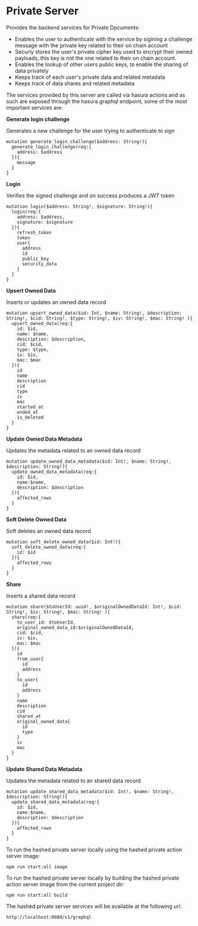 # Private Server

Provides the backend services for Private Dpcuments:

- Enables the user to authenticate with the service by sigining a challenge message with the private key related to their on chain account
- Securly stores the user's private cipher key used to encrypt their owned payloads, this key is not the one related to their on chain account.
- Enables the lookup of other users public keys, to enable the sharing of data privately 
- Keeps track of each user's private data and related metadata
- Keeps track of data shares and related metadata

The services provided by this server are called via hasura actions and as such are exposed through the hasura graphql endpoint, some of the most important services are:

**Generate login challenge**

Generates a new challenge for the user trying to authenticate to sign
```
mutation generate_login_challenge($address: String!){
  generate_login_challenge(req:{
    address: $address
  }){
    message
  }
}
```

**Login**

Verifies the signed challenge and on success produces a JWT token
```
mutation login($address: String!, $signature: String!){
  login(req:{
    address: $address,
    signature: $signature
  }){
    refresh_token
    token	
    user{
      address
      id
      public_key
      security_data
    }
  }
}
```

**Upsert Owned Data**

Inserts or updates an owned data record
```
mutation upsert_owned_data($id: Int, $name: String!, $description: String!, $cid: String!, $type: String!, $iv: String!, $mac: String! ){
  upsert_owned_data(req:{
    id: $id,
    name: $name,
    description: $description,
    cid: $cid,
    type: $type,
    iv: $iv,
    mac: $mac
  }){
    id
    name
    description
    cid
    type
    iv
    mac
    started_at
    ended_at
    is_deleted
  }
}
```

**Update Owned Data Metadata**

Updates the metadata related to an owned data record
```
mutation update_owned_data_metadata($id: Int!, $name: String!, $description: String!){
  update_owned_data_metadata(req:{
    id: $id,
    name:$name,
    description: $description
  }){
    affected_rows
  }
}
```


**Soft Delete Owned Data**

Soft deletes an owned data record
```
mutation soft_delete_owned_data($id: Int!){
  soft_delete_owned_data(req:{
    id: $id
  }){
    affected_rows
  }
}
```

**Share**

Inserts a shared data record
```
mutation share($toUserId: uuid!, $originalOwnedDataId: Int!, $cid: String!, $iv: String!, $mac: String! ){
  share(req:{
    to_user_id: $toUserId,
    original_owned_data_id:$originalOwnedDataId,
    cid: $cid,
    iv: $iv,
    mac: $mac
  }){
    id
    from_user{
      id
      address
    }
    to_user{
      id
      address
    }
    name
    description
    cid
    shared_at
    original_owned_data{
      id
      type
    }
    iv
    mac
  }
}
```

**Update Shared Data Metadata**

Updates the metadata related to an shared data record
```
mutation update_shared_data_metadata($id: Int!, $name: String!, $description: String!){
  update_shared_data_metadata(req:{
    id: $id,
    name:$name,
    description: $description
  }){
    affected_rows
  }
}
```



To run the hashed private server locally using the hashed private action server image:

`npm run start:all image`

To run the hashed private server locally by building the hashed private action server image from the current project dir:

`npm run start:all build`

The hashed private server services will be available at the following url:

`http://localhost:8080/v1/graphql`

